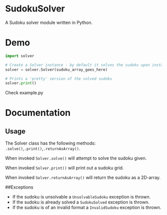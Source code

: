 # SudokuSolver

A Sudoku solver module written in Python.

# Demo 

```python
import solver

# Create a Solver instance - by default it solves the sudoku upon instantiation
solver = solver.Solver(sudoku_array_goes_here)

# Prints a 'pretty' version of the solved sudoku
solver.print()
```

Check example.py

# Documentation

## Usage

The Solver class has the following methods: 
`.solve()`,`.print()`,`.returnAsArray()`.

When invoked `Solver.solve()` will attempt to solve the sudoku given.

When invoked `Solver.print()` will print out a sudoku grid.

When invoked `Solver.returnAsArray()` will return the sudoku as a 2D-array.

##Exceptions

* If the sudoku is unsolvable a `UnsolvableSudoku` exception is thrown. 
* If the sudoku is already solved a `SudokuSolved` exception is thrown.
* If the sudoku is of an invalid format a `InvalidSudoku` exception is thrown. 

